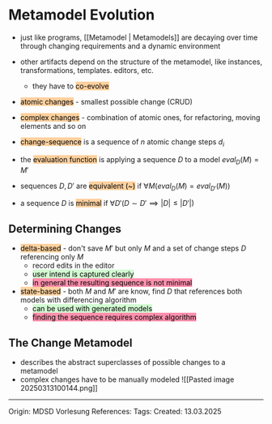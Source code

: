 # Metamodel Evolution

- just like programs, [[Metamodel | Metamodels]] are decaying over time through changing requirements and a dynamic environment
- other artifacts depend on the structure of the metamodel, like instances, transformations, templates. editors, etc.
	- they have to <mark style="background: #FFB86CA6;">co-evolve</mark>

- <mark style="background: #FFB86CA6;">atomic changes</mark> - smallest possible change (CRUD)
- <mark style="background: #FFB86CA6;">complex changes</mark> - combination of atomic ones, for refactoring, moving elements and so on

- <mark style="background: #FFB86CA6;">change-sequence</mark> is a sequence of $n$ atomic change steps $d_i$
- the <mark style="background: #FFB86CA6;">evaluation function</mark> is applying a sequence $D$ to a model $eval_D(M) = M'$
- sequences $D, D'$ are <mark style="background: #FFB86CA6;">equivalent (~)</mark> if $\forall M (eval_D(M) = eval_{D'}(M))$
- a sequence $D$ is <mark style="background: #FFB86CA6;">minimal</mark> if $\forall D'(D \sim D' \implies |D| \leq |D'|)$

## Determining Changes

- <mark style="background: #FFB86CA6;">delta-based</mark> - don't save $M'$ but only $M$ and a set of change steps $D$ referencing only $M$
	- record edits in the editor
	- <mark style="background: #BBFABBA6;">user intend is captured clearly</mark>
	- <mark style="background: #FF5582A6;">in general the resulting sequence is not minimal</mark>
- <mark style="background: #FFB86CA6;">state-based</mark> - both $M$ and $M'$ are know, find $D$ that references both models with differencing algorithm
	- <mark style="background: #BBFABBA6;">can be used with generated models</mark>
	- <mark style="background: #FF5582A6;">finding the sequence requires complex algorithm</mark>

## The Change Metamodel

- describes the abstract superclasses of possible changes to a metamodel
- complex changes have to be manually modeled
![[Pasted image 20250313100144.png]]

---

Origin: MDSD Vorlesung
References: 
Tags: 
Created: 13.03.2025

